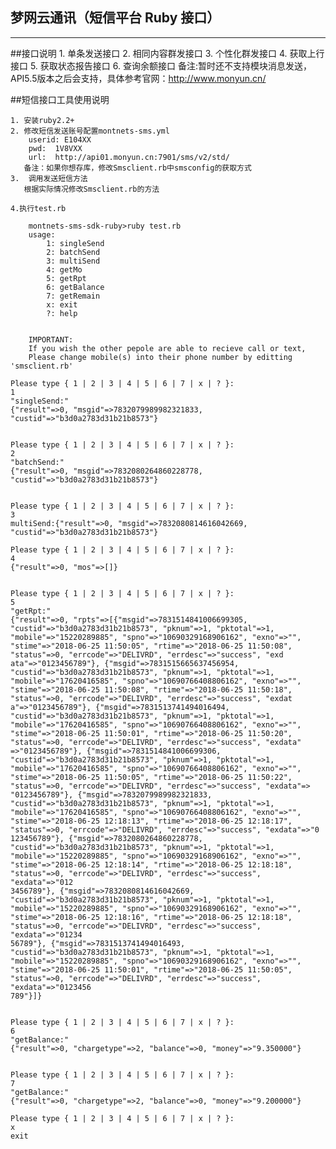 ## 梦网云通讯（短信平台 Ruby 接口）

---
##接口说明
    1.  单条发送接口
    2.  相同内容群发接口
    3.  个性化群发接口
    4.  获取上行接口
    5.  获取状态报告接口
    6.  查询余额接口
    备注:暂时还不支持模块消息发送，API5.5版本之后会支持，具体参考官网：http://www.monyun.cn/
    
##短信接口工具使用说明

    1. 安装ruby2.2+
    2. 修改短信发送账号配置montnets-sms.yml
        userid: E104XX
        pwd:  1V8VXX
        url:  http://api01.monyun.cn:7901/sms/v2/std/
       备注：如果你想存库，修改Smsclient.rb中smsconfig的获取方式
    3.  调用发送短信方法
       根据实际情况修改Smsclient.rb的方法

    4.执行test.rb

        montnets-sms-sdk-ruby>ruby test.rb
        usage:
            1: singleSend
            2: batchSend
            3: multiSend
            4: getMo
            5: getRpt
            6: getBalance
            7: getRemain
            x: exit
            ?: help

        
        IMPORTANT:
        If you wish the other pepole are able to recieve call or text,
        Please change mobile(s) into their phone number by editting 'smsclient.rb'

    Please type { 1 | 2 | 3 | 4 | 5 | 6 | 7 | x | ? }:
    1
    "singleSend:"
    {"result"=>0, "msgid"=>7832079989982321833, "custid"=>"b3d0a2783d31b21b8573"}
    
    
    Please type { 1 | 2 | 3 | 4 | 5 | 6 | 7 | x | ? }:
    2
    "batchSend:"
    {"result"=>0, "msgid"=>7832080264860228778, "custid"=>"b3d0a2783d31b21b8573"}
    
    
    Please type { 1 | 2 | 3 | 4 | 5 | 6 | 7 | x | ? }:
    3
    multiSend:{"result"=>0, "msgid"=>7832080814616042669, "custid"=>"b3d0a2783d31b21b8573"}
    
    Please type { 1 | 2 | 3 | 4 | 5 | 6 | 7 | x | ? }:
    4
    {"result"=>0, "mos"=>[]}
    
    
    Please type { 1 | 2 | 3 | 4 | 5 | 6 | 7 | x | ? }:
    5
    "getRpt:"
    {"result"=>0, "rpts"=>[{"msgid"=>7831514841006699305, "custid"=>"b3d0a2783d31b21b8573", "pknum"=>1, "pktotal"=>1, "mobile"=>"15220289885", "spno"=>"10690329168906162", "exno"=>"", "stime"=>"2018-06-25 11:50:05", "rtime"=>"2018-06-25 11:50:08", "status"=>0, "errcode"=>"DELIVRD", "errdesc"=>"success", "exd
    ata"=>"0123456789"}, {"msgid"=>7831515665637456954, "custid"=>"b3d0a2783d31b21b8573", "pknum"=>1, "pktotal"=>1, "mobile"=>"17620416585", "spno"=>"10690766408806162", "exno"=>"", "stime"=>"2018-06-25 11:50:08", "rtime"=>"2018-06-25 11:50:18", "status"=>0, "errcode"=>"DELIVRD", "errdesc"=>"success", "exdat
    a"=>"0123456789"}, {"msgid"=>7831513741494016494, "custid"=>"b3d0a2783d31b21b8573", "pknum"=>1, "pktotal"=>1, "mobile"=>"17620416585", "spno"=>"10690766408806162", "exno"=>"", "stime"=>"2018-06-25 11:50:01", "rtime"=>"2018-06-25 11:50:20", "status"=>0, "errcode"=>"DELIVRD", "errdesc"=>"success", "exdata"
    =>"0123456789"}, {"msgid"=>7831514841006699306, "custid"=>"b3d0a2783d31b21b8573", "pknum"=>1, "pktotal"=>1, "mobile"=>"17620416585", "spno"=>"10690766408806162", "exno"=>"", "stime"=>"2018-06-25 11:50:05", "rtime"=>"2018-06-25 11:50:22", "status"=>0, "errcode"=>"DELIVRD", "errdesc"=>"success", "exdata"=>
    "0123456789"}, {"msgid"=>7832079989982321833, "custid"=>"b3d0a2783d31b21b8573", "pknum"=>1, "pktotal"=>1, "mobile"=>"17620416585", "spno"=>"10690766408806162", "exno"=>"", "stime"=>"2018-06-25 12:18:13", "rtime"=>"2018-06-25 12:18:17", "status"=>0, "errcode"=>"DELIVRD", "errdesc"=>"success", "exdata"=>"0
    123456789"}, {"msgid"=>7832080264860228778, "custid"=>"b3d0a2783d31b21b8573", "pknum"=>1, "pktotal"=>1, "mobile"=>"15220289885", "spno"=>"10690329168906162", "exno"=>"", "stime"=>"2018-06-25 12:18:14", "rtime"=>"2018-06-25 12:18:18", "status"=>0, "errcode"=>"DELIVRD", "errdesc"=>"success", "exdata"=>"012
    3456789"}, {"msgid"=>7832080814616042669, "custid"=>"b3d0a2783d31b21b8573", "pknum"=>1, "pktotal"=>1, "mobile"=>"15220289885", "spno"=>"10690329168906162", "exno"=>"", "stime"=>"2018-06-25 12:18:16", "rtime"=>"2018-06-25 12:18:18", "status"=>0, "errcode"=>"DELIVRD", "errdesc"=>"success", "exdata"=>"01234
    56789"}, {"msgid"=>7831513741494016493, "custid"=>"b3d0a2783d31b21b8573", "pknum"=>1, "pktotal"=>1, "mobile"=>"15220289885", "spno"=>"10690329168906162", "exno"=>"", "stime"=>"2018-06-25 11:50:01", "rtime"=>"2018-06-25 11:50:05", "status"=>0, "errcode"=>"DELIVRD", "errdesc"=>"success", "exdata"=>"0123456
    789"}]}
    
    
    Please type { 1 | 2 | 3 | 4 | 5 | 6 | 7 | x | ? }:
    6
    "getBalance:"
    {"result"=>0, "chargetype"=>2, "balance"=>0, "money"=>"9.350000"}
    
    
    Please type { 1 | 2 | 3 | 4 | 5 | 6 | 7 | x | ? }:
    7
    "getBalance:"
    {"result"=>0, "chargetype"=>2, "balance"=>0, "money"=>"9.200000"}
    
    Please type { 1 | 2 | 3 | 4 | 5 | 6 | 7 | x | ? }:
    x
    exit
